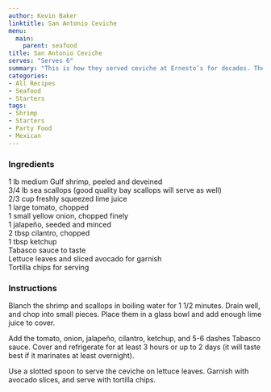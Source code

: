 ```yaml
---
author: Kevin Baker
linktitle: San Antonio Ceviche
menu:
  main:
    parent: seafood
title: San Antonio Ceviche
serves: "Serves 6"
summary: "This is how they served ceviche at Ernesto’s for decades. There’s nothing to hide behind here, so everything must be perfectly fresh and delicious."
categories:
- All Recipes
- Seafood
- Starters
tags:
- Shrimp
- Starters
- Party Food
- Mexican
---
```

### Ingredients

<div class="ingredient-list">

1 lb medium Gulf shrimp, peeled and deveined  
3/4 lb sea scallops (good quality bay scallops will serve as well)  
2/3 cup freshly squeezed lime juice  
1 large tomato, chopped  
1 small yellow onion, chopped finely  
1 jalapeño, seeded and minced  
2 tbsp cilantro, chopped  
1 tbsp ketchup  
Tabasco sauce to taste  
Lettuce leaves and sliced avocado for garnish  
Tortilla chips for serving   

</div>

### Instructions
Blanch the shrimp and scallops in boiling water for 1 1/2 minutes. Drain well, and chop into small pieces. Place them in a glass bowl and add enough lime juice to cover.

Add the tomato, onion, jalapeño, cilantro, ketchup, and 5-6 dashes Tabasco sauce. Cover and refrigerate for at least 3 hours or up to 2 days (it will taste best if it marinates at least overnight).

Use a slotted spoon to serve the ceviche on lettuce leaves. Garnish with avocado slices, and serve with tortilla chips.
